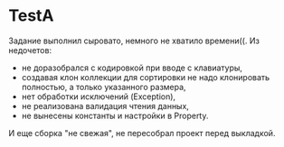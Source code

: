# TestA

Задание выполнил сыровато, немного не хватило времени((. 
Из недочетов:
- не доразобрался с кодировкой при вводе с клавиатуры, 
- создавая клон коллекции для сортировки не надо клонировать полностью, а только указанного размера, 
- нет обработки исключений (Exception), 
- не реализована валидация чтения данных, 
- не вынесены константы и настройки в Property.

И еще сборка "не свежая", не пересобрал проект перед выкладкой.
